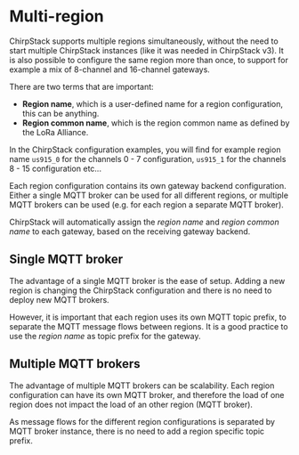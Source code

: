 # Multi-region

ChirpStack supports multiple regions simultaneously, without the need to start
multiple ChirpStack instances (like it was needed in ChirpStack v3). It is also
possible to configure the same region more than once, to support for example a
mix of 8-channel and 16-channel gateways.

There are two terms that are important:

* **Region name**, which is a user-defined name for a region configuration, this can be anything.
* **Region common name**, which is the region common name as defined by the LoRa Alliance.

In the ChirpStack configuration examples, you will find for example region name
`us915_0` for the channels 0 - 7 configuration, `us915_1` for the channels
8 - 15 configuration etc...

Each region configuration contains its own gateway backend configuration.
Either a single MQTT broker can be used for all different regions, or multiple
MQTT brokers can be used (e.g. for each region a separate MQTT broker).

ChirpStack will automatically assign the _region name_ and _region common name_
to each gateway, based on the receiving gateway backend.

## Single MQTT broker

The advantage of a single MQTT broker is the ease of setup. Adding a new
region is changing the ChirpStack configuration and there is no need to deploy
new MQTT brokers.

However, it is important that each region uses its own MQTT topic prefix, to
separate the MQTT message flows between regions. It is a good practice to use
the _region name_ as topic prefix for the gateway.

## Multiple MQTT brokers

The advantage of multiple MQTT brokers can be scalability. Each region
configuration can have its own MQTT broker, and therefore the load of one
region does not impact the load of an other region (MQTT broker).

As message flows for the different region configurations is separated by MQTT
broker instance, there is no need to add a region specific topic prefix.
